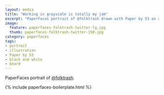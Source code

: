 ```yaml
---
layout: media
title: "Working in grayscale is totally my jam"
excerpt: "PaperFaces portrait of @folktrash drawn with Paper by 53 on an iPad."
image: 
  feature: paperfaces-folktrash-twitter-lg.jpg
  thumb: paperfaces-folktrash-twitter-150.jpg
category: paperfaces
tags: 
- portrait
- illustration
- Paper by 53
- black and white
- beard
---
```


PaperFaces portrait of [@folktrash](http://twitter.com/folktrash).

{% include paperfaces-boilerplate.html %}